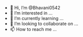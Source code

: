 - 👋 Hi, I’m @Bhavani0542
- 👀 I’m interested in ...
- 🌱 I’m currently learning ...
- 💞️ I’m looking to collaborate on ...
- 📫 How to reach me ...

<!---
Bhavani0542/Bhavani0542 is a ✨ special ✨ repository because its `README.md` (this file) appears on your GitHub profile.
You can click the Preview link to take a look at your changes.
--->
